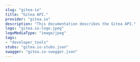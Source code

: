 ```yaml
---
slug: "gitea-io"
title: "Gitea API."
provider: "gitea.io"
description: "This documentation describes the Gitea API."
logo: "gitea.io-logo.jpeg"
logoMediaType: "image/jpeg"
tags:
- "developer_tools"
stubs: "gitea.io-stubs.json"
swagger: "gitea.io-swagger.json"
---
```

